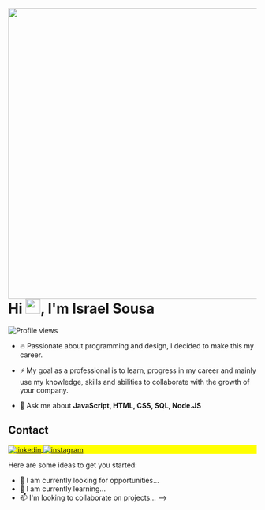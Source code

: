 <img align="right" height="590em" src="https://raw.githubusercontent.com/gist/Israellsousa/673279bcfb7d7e048e4141c326524e6b/raw/b8bdb02ada76cc6adfcc04429cc2a94647a3a806/githubcard.svg"/>
<h1 align="left">Hi <img src="https://raw.githubusercontent.com/kaueMarques/kaueMarques/master/hi.gif" height="30px">, I'm Israel Sousa</h1>
<p align="left"> <img src="https://komarev.com/ghpvc/?username=Israellsousa&color=yellow" alt="Profile views" /> </p>

- 🔥 Passionate about programming and design, I decided to make this my career. 

- ⚡ My goal as a professional is to learn, progress in my career and mainly use my knowledge, skills and abilities to collaborate with the growth of your company.

- 💬 Ask me about **JavaScript, HTML, CSS, SQL, Node.JS**


## Contact

<p align="left" style="background:yellow">
<a href="https://www.linkedin.com/in/israel-sousa-ba9680213" target="_blank">
  <img align="center" src="https://img.shields.io/badge/-Israellsousa-05122A?style=flat&logo=linkedin" alt="linkedin"/>
</a>
<a href="https://instagram.com/raellsoussa" target="_blank">
 <img align="center" src="https://img.shields.io/badge/-Israellsousa-05122A?style=flat&logo=instagram" alt="instagram"/>
</a>
</p>



Here are some ideas to get you started:

- 🔭 I am currently looking for opportunities...
- 🌱 I am currently learning...
- 📫 I'm looking to collaborate on projects...
-->
